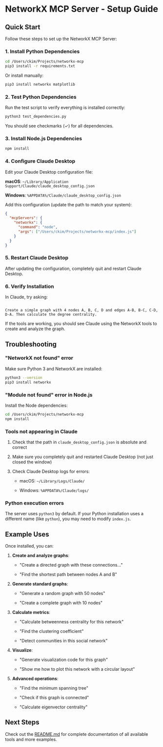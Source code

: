 # NetworkX MCP Server - Setup Guide

## Quick Start

Follow these steps to set up the NetworkX MCP Server:

### 1. Install Python Dependencies

```bash
cd /Users/ckim/Projects/networkx-mcp
pip3 install -r requirements.txt

```

Or install manually:

```bash
pip3 install networkx matplotlib

```

### 2. Test Python Dependencies

Run the test script to verify everything is installed correctly:

```bash
python3 test_dependencies.py

```

You should see checkmarks (✓) for all dependencies.

### 3. Install Node.js Dependencies

```bash
npm install

```

### 4. Configure Claude Desktop

Edit your Claude Desktop configuration file:

**macOS**: `~/Library/Application Support/Claude/claude_desktop_config.json`

**Windows**: `%APPDATA%/Claude/claude_desktop_config.json`

Add this configuration (update the path to match your system):

```json
{
  "mcpServers": {
    "networkx": {
      "command": "node",
      "args": ["/Users/ckim/Projects/networkx-mcp/index.js"]
    }
  }
}

```

### 5. Restart Claude Desktop

After updating the configuration, completely quit and restart Claude Desktop.

### 6. Verify Installation

In Claude, try asking:

```

Create a simple graph with 4 nodes A, B, C, D and edges A-B, B-C, C-D, D-A. Then calculate the degree centrality.

```

If the tools are working, you should see Claude using the NetworkX tools to create and analyze the graph.

## Troubleshooting

### "NetworkX not found" error

Make sure Python 3 and NetworkX are installed:

```bash
python3 --version
pip3 install networkx

```

### "Module not found" error in Node.js

Install the Node dependencies:

```bash
cd /Users/ckim/Projects/networkx-mcp
npm install

```

### Tools not appearing in Claude


1. Check that the path in `claude_desktop_config.json` is absolute and correct

2. Make sure you completely quit and restarted Claude Desktop (not just closed the window)

3. Check Claude Desktop logs for errors:

   - macOS: `~/Library/Logs/Claude/`

   - Windows: `%APPDATA%/Claude/logs/`

### Python execution errors

The server uses `python3` by default. If your Python installation uses a different name (like `python`), you may need to modify `index.js`.

## Example Uses

Once installed, you can:


1. **Create and analyze graphs**:

   - "Create a directed graph with these connections..."

   - "Find the shortest path between nodes A and B"


2. **Generate standard graphs**:

   - "Generate a random graph with 50 nodes"

   - "Create a complete graph with 10 nodes"


3. **Calculate metrics**:

   - "Calculate betweenness centrality for this network"

   - "Find the clustering coefficient"

   - "Detect communities in this social network"


4. **Visualize**:

   - "Generate visualization code for this graph"

   - "Show me how to plot this network with a circular layout"


5. **Advanced operations**:

   - "Find the minimum spanning tree"

   - "Check if this graph is connected"

   - "Calculate eigenvector centrality"

## Next Steps

Check out the [README.md](README.md) for complete documentation of all available tools and more examples.
